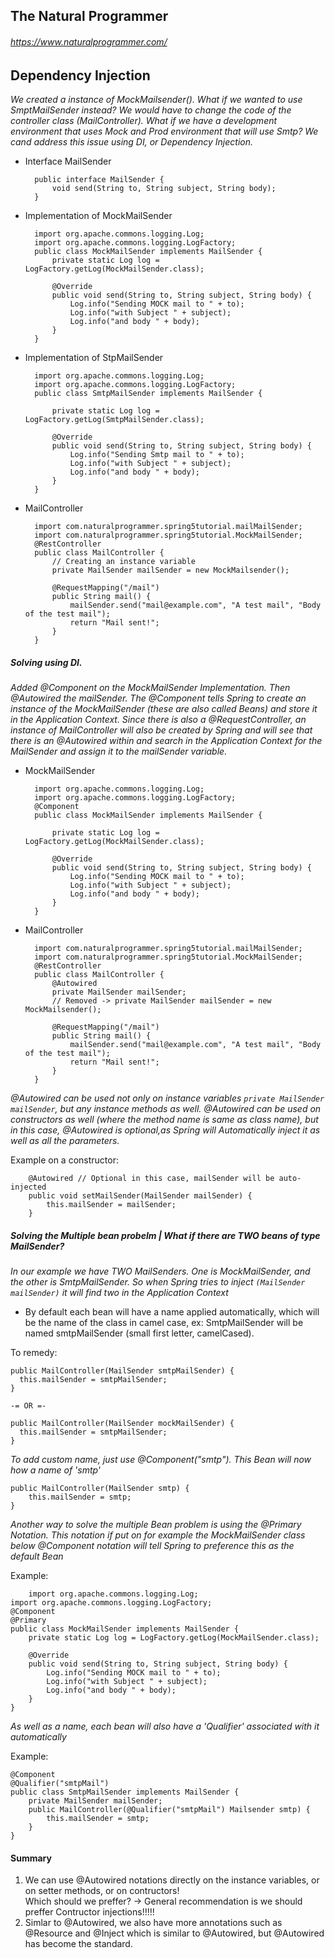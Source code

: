 ## The Natural Programmer
###### https://www.naturalprogrammer.com/

## Dependency Injection

*We created a instance of MockMailsender().  What if we wanted to use SmptMailSender instead?  We would have to change the
code of the controller class (MailController).  What if we have a development environment that uses Mock and Prod environment that
will use Smtp? We cand address this issue using DI, or Dependency Injection.*

* Interface MailSender

        public interface MailSender {
            void send(String to, String subject, String body);
        }

* Implementation of MockMailSender

        import org.apache.commons.logging.Log;
	    import org.apache.commons.logging.LogFactory;
	    public class MockMailSender implements MailSender {
		    private static Log log = LogFactory.getLog(MockMailSender.class);

    		@Override
    		public void send(String to, String subject, String body) {
    			Log.info("Sending MOCK mail to " + to);
    			Log.info("with Subject " + subject);
    			Log.info("and body " + body);
    		}
	    }

* Implementation of StpMailSender

	    import org.apache.commons.logging.Log;
	    import org.apache.commons.logging.LogFactory;
	    public class SmtpMailSender implements MailSender {

		    private static Log log = LogFactory.getLog(SmtpMailSender.class);

		    @Override
		    public void send(String to, String subject, String body) {
			    Log.info("Sending Smtp mail to " + to);
			    Log.info("with Subject " + subject);
			    Log.info("and body " + body);
		    }
	    }

* MailController
 
        import com.naturalprogrammer.spring5tutorial.mailMailSender;
	    import com.naturalprogrammer.spring5tutorial.MockMailSender;
	    @RestController
	    public class MailController {
		    // Creating an instance variable
		    private MailSender mailSender = new MockMailsender();
		
		    @RequestMapping("/mail")
		    public String mail() {
			    mailSender.send("mail@example.com", "A test mail", "Body of the test mail");
			    return "Mail sent!";
		    }
	    }

##### Solving using DI.
*Added @Component on the MockMailSender Implementation.  Then @Autowired the mailSender. The @Component tells Spring to create an instance of the MockMailSender (these are also called Beans) and store it in the Application Context.  Since there is also a @RequestController, 
an instance of MailController will also be created by Spring and will see that there is an @Autowired within and search in the Application Context for the MailSender and assign it to the mailSender variable.*

* MockMailSender	

        import org.apache.commons.logging.Log;
	    import org.apache.commons.logging.LogFactory;
	    @Component
	    public class MockMailSender implements MailSender {

		    private static Log log = LogFactory.getLog(MockMailSender.class);

		    @Override
		    public void send(String to, String subject, String body) {
			    Log.info("Sending MOCK mail to " + to);
			    Log.info("with Subject " + subject);
			    Log.info("and body " + body);
		    }
	    }

* MailController

    	import com.naturalprogrammer.spring5tutorial.mailMailSender;
    	import com.naturalprogrammer.spring5tutorial.MockMailSender;
    	@RestController
    	public class MailController {
    		@Autowired
    		private MailSender mailSender;
    		// Removed -> private MailSender mailSender = new MockMailsender();
    		
    		@RequestMapping("/mail")
    		public String mail() {
    			mailSender.send("mail@example.com", "A test mail", "Body of the test mail");
    			return "Mail sent!";
    		}
    	}

*@Autowired can be used not only on instance variables `private MailSender mailSender`, but any instance methods as well.
@Autowired can be used on constructors as well (where the method name is same as class name), but in this case, @Autowired is optional,as Spring will _Automatically_ inject it as well as all the parameters.*

Example on a constructor:

    	@Autowired // Optional in this case, mailSender will be auto-injected
    	public void setMailSender(MailSender mailSender) {
    		this.mailSender = mailSender;
    	}

##### Solving the Multiple bean probelm | What if there are TWO beans of type MailSender?
*In our example we have TWO MailSenders.  One is MockMailSender, and the other is SmtpMailSender. So when Spring tries to inject `(MailSender mailSender)` it will find two in the Application Context*

* By default each bean will have a name applied automatically, which will be the name of the class in camel case, ex: SmtpMailSender will be named smtpMailSender (small first letter, camelCased).

To remedy:

	public MailController(MailSender smtpMailSender) {
	  this.mailSender = smtpMailSender;
	}
	
	-= OR =-

	public MailController(MailSender mockMailSender) {
	  this.mailSender = smtpMailSender;
	}
	
*To add custom name, just use @Component("smtp").  This Bean will now how a name of 'smtp'*

	public MailController(MailSender smtp) {
		this.mailSender = smtp;
	}

*Another way to solve the multiple Bean problem is using the @Primary Notation.  This notation if put on for example the
MockMailSender class below @Component notation will tell Spring to preference this as the default Bean*

Example:

    	import org.apache.commons.logging.Log;
	import org.apache.commons.logging.LogFactory;
	@Component
	@Primary
	public class MockMailSender implements MailSender {
		private static Log log = LogFactory.getLog(MockMailSender.class);

		@Override
		public void send(String to, String subject, String body) {
			Log.info("Sending MOCK mail to " + to);
			Log.info("with Subject " + subject);
			Log.info("and body " + body);
		}
	}

*As well as a name, each bean will also have a 'Qualifier' associated with it automatically*

Example:

	@Component
	@Qualifier("smtpMail")
	public class SmtpMailSender implements MailSender {
		private MailSender mailSender;
		public MailController(@Qualifier("smtpMail") Mailsender smtp) {
			this.mailSender = smtp;
		}
	}


#### Summary
1. We can use @Autowired notations directly on the instance variables, or on setter methods, or on contructors!  
Which should we preffer? -> General recommendation is we should preffer Contructor injections!!!!!
2. Simlar to @Autowired, we also have more annotations such as @Resource and @Inject which is similar to @Autowired, 
but @Autowired has become the standard.

